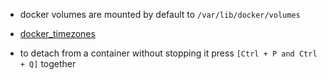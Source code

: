 - docker volumes are mounted by default to ```/var/lib/docker/volumes```

- [docker_timezones](https://github.com/voulix/selfhosted-simplified/blob/main/docker_timezones)

- to detach from a container without stopping it press ```[Ctrl + P and Ctrl + Q]``` together